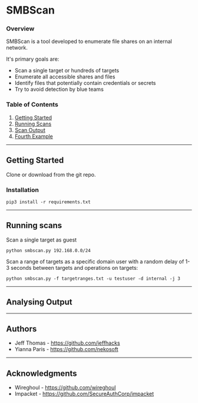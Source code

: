 # SMBScan

### Overview
SMBScan is a tool developed to enumerate file shares on an internal network.

It's primary goals are:

* Scan a single target or hundreds of targets
* Enumerate all accessible shares and files
* Identify files that potentially contain credentials or secrets
* Try to avoid detection by blue teams



### Table of Contents
1. [Getting Started](#getting-started)
2. [Running Scans](#running-scans)
3. [Scan Output](#analysing-output)
4. [Fourth Example](#fourth-examplehttpwwwfourthexamplecom)

---
## Getting Started
Clone or download from the git repo.

### Installation
```python3
pip3 install -r requirements.txt
```

---
## Running scans
Scan a single target as guest
```
python smbscan.py 192.168.0.0/24
```

Scan a range of targets as a specific domain user with a random delay of 1-3 seconds between targets and operations on targets:
```
python smbscan.py -f targetranges.txt -u testuser -d internal -j 3
```

---
## Analysing Output


---
## Authors
* Jeff Thomas - https://github.com/jeffhacks
* Yianna Paris - https://github.com/nekosoft

---
## Acknowledgments
* Wireghoul - https://github.com/wireghoul
* Impacket - https://github.com/SecureAuthCorp/impacket
